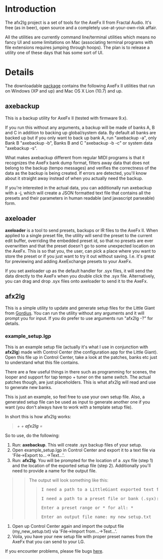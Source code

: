 

# Introduction #

The afx2lg project is a set of tools for the AxeFx II from Fractal Audio.  It's free (as in beer), open source and a completely use-at-your-own-risk affair.

All the utilities are currently command line/terminal utilities which means no fancy UI and some limitations on Mac (associating terminal programs with file extensions requires jumping through hoops).  The plan is to release a utility one of these days that has some sort of UI.

# Details #

The downloadable [package](https://code.google.com/p/afx2lg/downloads/list) contains the following AxeFx II utilities that run on Windows (XP and up) and Mac OS X Lion (10.7) and up.

## axebackup ##

This is a backup utility for AxeFx II (tested with firmware 9.x).

If you run this without any arguments, a backup will be made of banks A, B and C in addition to backing up global/system data.  By default all banks are backed up but if you only want to back up bank A, run "axebackup -a", only Bank B "axebackup -b", Banks B and C "axebackup -b -c" or system data "axebackup -s".

What makes axebackup different from regular MIDI programs is that it recognizes the AxeFx bank dump format, filters away data that does not belong to the backup (tempo messages) and verifies the correctness of the data as the backup is being created.  If errors are detected, you'll know about it straight away instead of when you actually need the backup.

If you're interested in the actual data, you can additionally run axebackup with a -j, which will create a JSON formatted text file that contains all the presets and their parameters in human readable (and javascript parseable) form.

## axeloader ##

**axeloader** is a tool to send presets, backups or IR files to the AxeFx II.  When applied to a single preset file, the utility will send the preset to the current edit buffer, overriding the embedded preset id, so that no presets are ever overwritten and that the preset doesn't go to some unexpected location on the AxeFx.  This is so that you, the user, can pick a place where you want to store the preset or if you just want to try it out without saving.  I.e. it's great for previewing and adding AxeExchange presets to your AxeFx.

If you set axeloader up as the default handler for .syx files, it will send the data directly to the AxeFx when you double click the .syx file.  Alternatively, you can drag and drop .syx files onto axeloader to send it to the AxeFx.

## afx2lg ##

This is a simple utility to update and generate setup files for the Little Giant from [Gordius](http://gordius.be).  You can run the utility without any arguments and it will prompt you for input.  If you do prefer to use arguments run "afx2lg -?" for details.

### example\_setup.lgp ###

This is an example setup file (actually it's what I use in conjunction with **afx2lg**) made with Control Center (the configuration app for the Little Giant).  Open this file up in Control Center, take a look at the patches, banks etc just to understand what this file contains.

There are a few useful things in there such as programming for scenes, the looper and support for tap tempo + tuner on the same switch. The actual patches though, are just placeholders.  This is what afx2lg will read and use to generate new banks.

This is just an example, so feel free to use your own setup file.  Also, a generated setup file can be used as input to generate another one if you want (you don't always have to work with a template setup file).

In short this is how afx2lg works:

> _<axe fx presets> + <LG setup> + **afx2lg** = <new LG setup>_

So to use, do the following:

  1. Run: **axebackup**.  This will create .syx backup files of your setup.
  1. Open example\_setup.lgp in Control Center and export it to a text file via 'File->Export to...->Text...'.
  1. Run: **afx2lg**.  You will be prompted for the location of a .syx file (step 1) and the location of the exported setup file (step 2).  Additionally you'll need to provide a name for the output file.
> > The output will look something like this:
> > > <pre>I need a path to a LittleGiant exported text file: mysetup.txt</pre>
> > > <pre>I need a path to a preset file or bank (.syx): BankA.syx</pre>
> > > <pre>Enter a preset range or * for all: *</pre>
> > > <pre>Enter an output file name: my_new_setup.txt</pre>
  1. Open up Control Center again and import the output file (my\_new\_setup.txt) via 'File->Import from...->Text...'.
  1. Voila, you have your new setup file with proper preset names from the AxeFx that you can send to your LG.

If you encounter problems, please file bugs [here](http://code.google.com/p/afx2lg/issues/list).